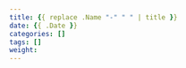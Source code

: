 ```yaml
---
title: {{ replace .Name "-" " " | title }}
date: {{ .Date }}
categories: []
tags: []
weight: 
---
```


